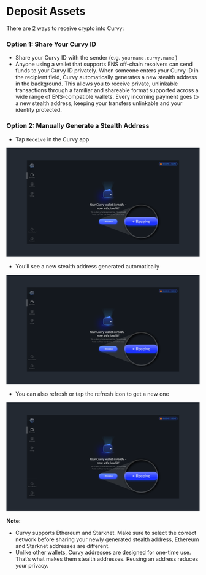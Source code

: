 # Deposit Assets

There are 2 ways to receive crypto into Curvy:

### Option 1: Share Your Curvy ID

- Share your Curvy ID with the sender (e.g. `yourname.curvy.name` )
- Anyone using a wallet that supports ENS off-chain resolvers can send funds to your Curvy ID privately.
When someone enters your Curvy ID in the recipient field, Curvy automatically generates a new stealth address in the background.
This allows you to receive private, unlinkable transactions through a familiar and shareable format supported across a wide range of ENS-compatible wallets. Every incoming payment goes to a new stealth address, keeping your transfers unlinkable and your identity protected.

### Option 2: Manually Generate a Stealth Address

- Tap `Receive` in the Curvy app

![Receive1](./public/images/receive1.png)
  
- You’ll see a new stealth address generated automatically

![Receive1](./public/images/receive1.png)
  
- You can also refresh or tap the refresh icon to get a new one

![Receive1](./public/images/receive1.png)

**Note:**  
- Curvy supports Ethereum and Starknet. Make sure to select the correct network before sharing your newly generated stealth address, Ethereum and Starknet addresses are different.  
- Unlike other wallets, Curvy addresses are designed for one-time use. That’s what makes them stealth addresses. Reusing an address reduces your privacy.
